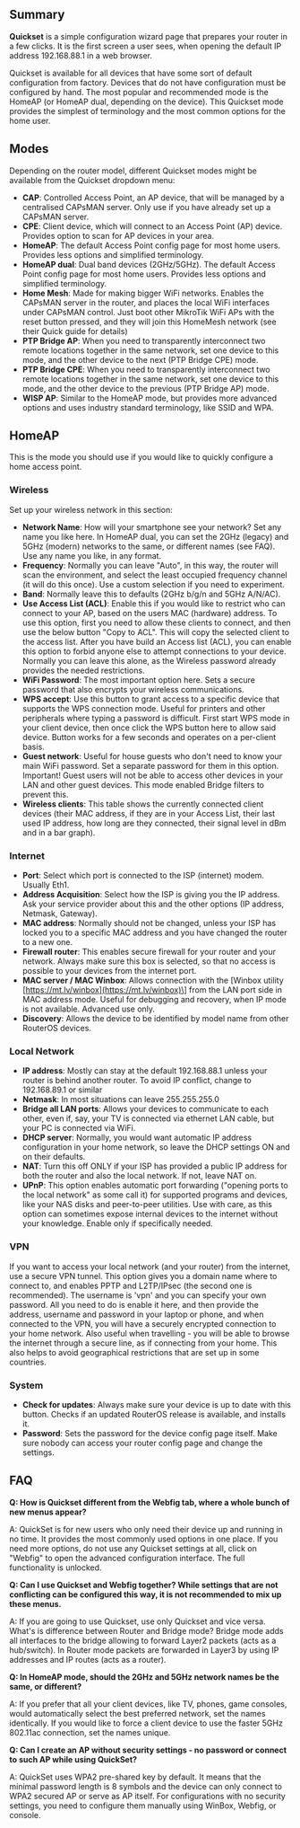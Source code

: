 ## Summary

**Quickset** is a simple configuration wizard page that prepares your router in a few clicks. It is the first screen a user sees, when opening the default IP address 192.168.88.1 in a web browser.

Quickset is available for all devices that have some sort of default configuration from factory. Devices that do not have configuration must be configured by hand. The most popular and recommended mode is the HomeAP (or HomeAP dual, depending on the device). This Quickset mode provides the simplest of terminology and the most common options for the home user.

## Modes

Depending on the router model, different Quickset modes might be available from the Quickset dropdown menu:

-   **CAP**: Controlled Access Point, an AP device, that will be managed by a centralised CAPsMAN server. Only use if you have already set up a CAPsMAN server.
-   **CPE**: Client device, which will connect to an Access Point (AP) device. Provides option to scan for AP devices in your area.
-   **HomeAP**: The default Access Point config page for most home users. Provides less options and simplified terminology.
-   **HomeAP dual**: Dual band devices (2GHz/5GHz). The default Access Point config page for most home users. Provides less options and simplified terminology.
-   **Home Mesh**: Made for making bigger WiFi networks. Enables the CAPsMAN server in the router, and places the local WiFi interfaces under CAPsMAN control. Just boot other MikroTik WiFi APs with the reset button pressed, and they will join this HomeMesh network (see their Quick guide for details)
-   **PTP Bridge AP**: When you need to transparently interconnect two remote locations together in the same network, set one device to this mode, and the other device to the next (PTP Bridge CPE) mode.
-   **PTP Bridge CPE**: When you need to transparently interconnect two remote locations together in the same network, set one device to this mode, and the other device to the previous (PTP Bridge AP) mode.
-   **WISP AP**: Similar to the HomeAP mode, but provides more advanced options and uses industry standard terminology, like SSID and WPA.

## HomeAP

This is the mode you should use if you would like to quickly configure a home access point.

### Wireless

Set up your wireless network in this section:

-   **Network Name**: How will your smartphone see your network? Set any name you like here. In HomeAP dual, you can set the 2GHz (legacy) and 5GHz (modern) networks to the same, or different names (see FAQ). Use any name you like, in any format.
-   **Frequency**: Normally you can leave "Auto", in this way, the router will scan the environment, and select the least occupied frequency channel (it will do this once). Use a custom selection if you need to experiment.
-   **Band**: Normally leave this to defaults (2GHz b/g/n and 5GHz A/N/AC).
-   **Use Access List (ACL)**: Enable this if you would like to restrict who can connect to your AP, based on the users MAC (hardware) address. To use this option, first you need to allow these clients to connect, and then use the below button "Copy to ACL". This will copy the selected client to the access list. After you have build an Access list (ACL), you can enable this option to forbid anyone else to attempt connections to your device. Normally you can leave this alone, as the Wireless password already provides the needed restrictions.
-   **WiFi Password**: The most important option here. Sets a secure password that also encrypts your wireless communications.
-   **WPS accept**: Use this button to grant access to a specific device that supports the WPS connection mode. Useful for printers and other peripherals where typing a password is difficult. First start WPS mode in your client device, then once click the WPS button here to allow said device. Button works for a few seconds and operates on a per-client basis.
-   **Guest network**: Useful for house guests who don't need to know your main WiFi password. Set a separate password for them in this option. Important! Guest users will not be able to access other devices in your LAN and other guest devices. This mode enabled Bridge filters to prevent this.
-   **Wireless clients**: This table shows the currently connected client devices (their MAC address, if they are in your Access List, their last used IP address, how long are they connected, their signal level in dBm and in a bar graph).

### Internet

-   **Port**: Select which port is connected to the ISP (internet) modem. Usually Eth1.
-   **Address Acquisition**: Select how the ISP is giving you the IP address. Ask your service provider about this and the other options (IP address, Netmask, Gateway).
-   **MAC address**: Normally should not be changed, unless your ISP has locked you to a specific MAC address and you have changed the router to a new one.
-   **Firewall router**: This enables secure firewall for your router and your network. Always make sure this box is selected, so that no access is possible to your devices from the internet port.
-   **MAC server / MAC Winbox**: Allows connection with the \[Winbox utility [https://mt.lv/winbox](https://mt.lv/winbox)\] from the LAN port side in MAC address mode. Useful for debugging and recovery, when IP mode is not available. Advanced use only.
-   **Discovery**: Allows the device to be identified by model name from other RouterOS devices.

### Local Network

-   **IP address**: Mostly can stay at the default 192.168.88.1 unless your router is behind another router. To avoid IP conflict, change to 192.168.89.1 or similar
-   **Netmask**: In most situations can leave 255.255.255.0
-   **Bridge all LAN ports**: Allows your devices to communicate to each other, even if, say, your TV is connected via ethernet LAN cable, but your PC is connected via WiFi.
-   **DHCP server**: Normally, you would want automatic IP address configuration in your home network, so leave the DHCP settings ON and on their defaults.
-   **NAT**: Turn this off ONLY if your ISP has provided a public IP address for both the router and also the local network. If not, leave NAT on.
-   **UPnP**: This option enables automatic port forwarding ("opening ports to the local network" as some call it) for supported programs and devices, like your NAS disks and peer-to-peer utilities. Use with care, as this option can sometimes expose internal devices to the internet without your knowledge. Enable only if specifically needed.

### VPN

If you want to access your local network (and your router) from the internet, use a secure VPN tunnel. This option gives you a domain name where to connect to, and enables PPTP and L2TP/IPsec (the second one is recommended). The username is 'vpn' and you can specify your own password. All you need to do is enable it here, and then provide the address, username and password in your laptop or phone, and when connected to the VPN, you will have a securely encrypted connection to your home network. Also useful when travelling - you will be able to browse the internet through a secure line, as if connecting from your home. This also helps to avoid geographical restrictions that are set up in some countries.

### System

-   **Check for updates**: Always make sure your device is up to date with this button. Checks if an updated RouterOS release is available, and installs it.
-   **Password**: Sets the password for the device config page itself. Make sure nobody can access your router config page and change the settings.

## FAQ

**Q: How is Quickset different from the Webfig tab, where a whole bunch of new menus appear?**

A: QuickSet is for new users who only need their device up and running in no time. It provides the most commonly used options in one place. If you need more options, do not use any Quickset settings at all, click on "Webfig" to open the advanced configuration interface. The full functionality is unlocked.

**Q: Can I use Quickset and Webfig together? While settings that are not conflicting can be configured this way, it is not recommended to mix up these menus.**

A: If you are going to use Quickset, use only Quickset and vice versa. What's is difference between Router and Bridge mode? Bridge mode adds all interfaces to the bridge allowing to forward Layer2 packets (acts as a hub/switch). In Router mode packets are forwarded in Layer3 by using IP addresses and IP routes (acts as a router).

**Q: In HomeAP mode, should the 2GHz and 5GHz network names be the same, or different?**

A: If you prefer that all your client devices, like TV, phones, game consoles, would automatically select the best preferred network, set the names identically. If you would like to force a client device to use the faster 5GHz 802.11ac connection, set the names unique.

**Q: Can I create an AP without security settings - no password or connect to such AP while using QuickSet?**

A: QuickSet uses WPA2 pre-shared key by default. It means that the minimal password length is 8 symbols and the device can only connect to WPA2 secured AP or serve as AP itself. For configurations with no security settings, you need to configure them manually using WinBox, Webfig, or console.